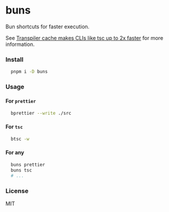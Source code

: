 # buns

Bun shortcuts for faster execution.

See [Transpiler cache makes CLIs like tsc up to 2x faster](https://bun.sh/blog/bun-v1.0.15#transpiler-cache-makes-clis-like-tsc-up-to-2x-faster) for more information.

### Install

```bash
  pnpm i -D buns
```

### Usage

#### For `prettier`

```bash
  bprettier --write ./src
```

#### For `tsc`

```bash
  btsc -w
```

#### For any

```bash
  buns prettier
  buns tsc
  # ...
```

### License

MIT

